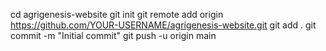 cd agrigenesis-website
git init
git remote add origin https://github.com/YOUR-USERNAME/agrigenesis-website.git
git add .
git commit -m "Initial commit"
git push -u origin main
